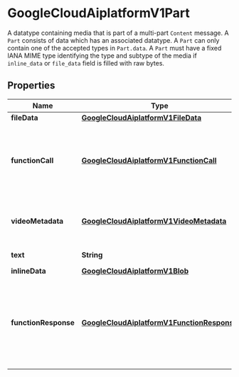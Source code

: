 

# GoogleCloudAiplatformV1Part

A datatype containing media that is part of a multi-part `Content` message. A `Part` consists of data which has an associated datatype. A `Part` can only contain one of the accepted types in `Part.data`. A `Part` must have a fixed IANA MIME type identifying the type and subtype of the media if `inline_data` or `file_data` field is filled with raw bytes.

## Properties

| Name | Type | Description | Notes |
|------------ | ------------- | ------------- | -------------|
|**fileData** | [**GoogleCloudAiplatformV1FileData**](GoogleCloudAiplatformV1FileData.md) | Optional. URI based data. |  [optional] |
|**functionCall** | [**GoogleCloudAiplatformV1FunctionCall**](GoogleCloudAiplatformV1FunctionCall.md) | Optional. A predicted [FunctionCall] returned from the model that contains a string representing the [FunctionDeclaration.name] with the parameters and their values. |  [optional] |
|**videoMetadata** | [**GoogleCloudAiplatformV1VideoMetadata**](GoogleCloudAiplatformV1VideoMetadata.md) | Optional. Video metadata. The metadata should only be specified while the video data is presented in inline_data or file_data. |  [optional] |
|**text** | **String** | Optional. Text part (can be code). |  [optional] |
|**inlineData** | [**GoogleCloudAiplatformV1Blob**](GoogleCloudAiplatformV1Blob.md) | Optional. Inlined bytes data. |  [optional] |
|**functionResponse** | [**GoogleCloudAiplatformV1FunctionResponse**](GoogleCloudAiplatformV1FunctionResponse.md) | Optional. The result output of a [FunctionCall] that contains a string representing the [FunctionDeclaration.name] and a structured JSON object containing any output from the function call. It is used as context to the model. |  [optional] |



